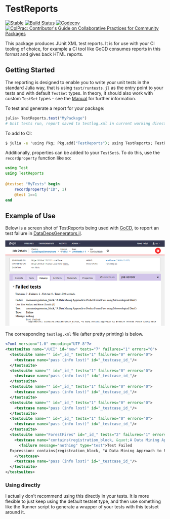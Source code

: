# TestReports

[![Stable](https://img.shields.io/badge/docs-stable-blue.svg)](https://juliatesting.github.io/TestReports.jl/stable)
[![Build Status](https://github.com/JuliaTesting/TestReports.jl/workflows/CI/badge.svg?branch=master)](https://github.com/JuliaTesting/TestReports.jl/actions?query=workflow%3ACI+branch%3Amaster)
[![Codecov](https://codecov.io/gh/JuliaTesting/TestReports.jl/branch/master/graph/badge.svg)](https://codecov.io/gh/JuliaTesting/TestReports.jl)
[![ColPrac: Contributor's Guide on Collaborative Practices for Community Packages](https://img.shields.io/badge/ColPrac-Contributor's%20Guide-blueviolet)](https://github.com/SciML/ColPrac)

This package produces JUnit XML test reports. It is for use with your CI tooling of choice,
for example a CI tool like GoCD consumes reports in this format and gives back HTML reports.

## Getting Started

The reporting is designed to enable you to write your unit tests in the standard Julia way,
that is using `test/runtests.jl` as the entry point to your tests and with default `TestSet`
types. In theory, it should also work with custom `TestSet` types - see the
[Manual](https://juliatesting.github.io/TestReports.jl/stable) for 
further information.

To test and generate a report for your package:

```julia
julia> TestReports.test("MyPackage")
# Unit tests run, report saved to testlog.xml in current working directory
```

To add to CI:

```cmd
$ julia -e 'using Pkg; Pkg.add("TestReports"); using TestReports; TestReports.test("MyPackage")'
```

Additionally, properties can be added to your `TestSet`s. To do this, use the `recordproperty`
function like so:

```julia
using Test
using TestReports

@testset "MyTests" begin
    recordproperty("ID", 1)
    @test 1==1
end
```

## Example of Use

Below is a screen shot of TestReports being used with [GoCD](https://github.com/gocd/gocd/),
to report an test failure in [DataDepsGenerators.jl](https://github.com/oxinabox/DataDepsGenerators.jl/).

![Screenshot of GoCD web-interface showing failing tests](docs/src/assets/FailingTests.PNG)

The corresponding `testlog.xml` file (after pretty printing) is below.

```xml
<?xml version="1.0" encoding="UTF-8"?>
<testsuites name="/UCI" id="now" tests="7" failures="1" errors="0">
  <testsuite name="" id="_id_" tests="1" failures="0" errors="0">
    <testcase name="pass (info lost)" id="_testcase_id_"/>
  </testsuite>
  <testsuite name="" id="_id_" tests="1" failures="0" errors="0">
    <testcase name="pass (info lost)" id="_testcase_id_"/>
  </testsuite>
  <testsuite name="" id="_id_" tests="1" failures="0" errors="0">
    <testcase name="pass (info lost)" id="_testcase_id_"/>
  </testsuite>
  <testsuite name="" id="_id_" tests="1" failures="0" errors="0">
    <testcase name="pass (info lost)" id="_testcase_id_"/>
  </testsuite>
  <testsuite name="" id="_id_" tests="1" failures="0" errors="0">
    <testcase name="pass (info lost)" id="_testcase_id_"/>
  </testsuite>
  <testsuite name="ForestFires" id="_id_" tests="2" failures="1" errors="0">
    <testcase name="contains(registration_block, &quot;A Data Mining Approach to Predict Forest Fires using Meteorological Data&quot;)" id="_testcase_id_">
      <failure message="nothing" type="test">Test Failed
  Expression: contains(registration_block, "A Data Mining Approach to Predict Forest Fires using Meteorological Data")</failure>
    </testcase>
    <testcase name="pass (info lost)" id="_testcase_id_"/>
  </testsuite>
</testsuites>
```
### Using directly
I actually don't recommend using this directly in your tests.
It is more flexible to just keep using the default testset type,
and then use something like the Runner script to generate a wrapper of your tests with this testset around it.
